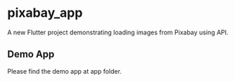 # pixabay_app

A new Flutter project demonstrating loading images from Pixabay using API.

## Demo App

Please find the demo app at app folder.
